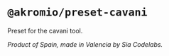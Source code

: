 # `@akromio/preset-cavani`

Preset for the cavani tool.

*Product of Spain, made in Valencia by Sia Codelabs.*
